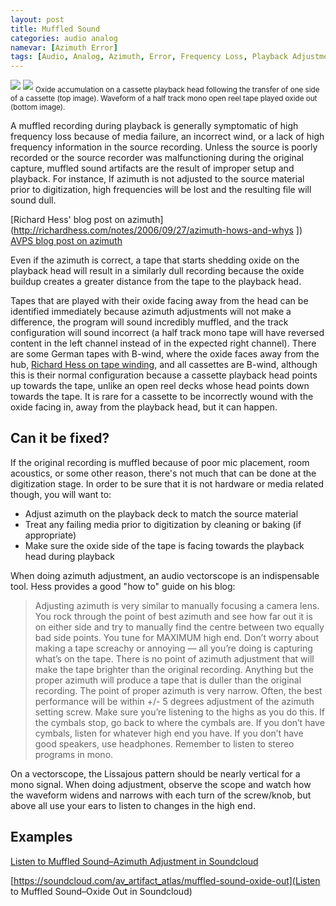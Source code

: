 ```yaml
---
layout: post
title: Muffled Sound
categories: audio analog
namevar: [Azimuth Error]
tags: [Audio, Analog, Azimuth, Error, Frequency Loss, Playback Adjustment, Media Failure, Media Damage, Oxide Out]
---
```



<img src="{{ site.baseurl }}/images/Shedding_Oxide-Cassette_Head.jpg">
<img src="{{ site.baseurl }}/images/Fc922zv0190_04_a-oxide_out-waveform.png‎">
<sub>Oxide accumulation on a cassette playback head following the transfer of one side of a cassette (top image). Waveform of a half track mono open reel tape played oxide out (bottom image).</sub>


A muffled recording during playback is generally symptomatic of high frequency loss because of media failure, an incorrect wind, or a lack of high frequency information in the source recording. Unless the source is poorly recorded or the source recorder was malfunctioning during the original capture, muffled sound artifacts are the result of improper setup and playback. For instance, If azimuth is not adjusted to the source material prior to digitization, high frequencies will be lost and the resulting file will sound dull.

[Richard Hess' blog post on azimuth](http://richardhess.com/notes/2006/09/27/azimuth-hows-and-whys ])
[AVPS blog post on azimuth](http://www.avpreserve.com/uncategorized/azimuth-adjustment-for-magnetic-audio-recordings/)


Even if the azimuth is correct, a tape that starts shedding oxide on the playback head will result in a similarly dull recording because the oxide buildup creates a greater distance from the tape to the playback head.

Tapes that are played with their oxide facing away from the head can be identified immediately because azimuth adjustments will not make a difference, the program will sound incredibly muffled, and the track configuration will sound incorrect (a half track mono tape will have reversed content in the left channel instead of in the expected right channel). There are some German tapes with B-wind, where the oxide faces away from the hub, [Richard Hess on tape winding](http://http://richardhess.com/notes/formats/magnetic-media/magnetic-tapes/analog-audio/tape-winding), and all cassettes are B-wind, although this is their normal configuration because a cassette playback head points up towards the tape, unlike an open reel decks whose head points down towards the tape. It is rare for a cassette to be incorrectly wound with the oxide facing in, away from the playback head, but it can happen.

## Can it be fixed?

If the original recording is muffled because of poor mic placement, room acoustics, or some other reason, there's not much that can be done at the digitization stage. In order to be sure that it is not hardware or media related though, you will want to:

* Adjust azimuth on the playback deck to match the source material
* Treat any failing media prior to digitization by cleaning or baking (if appropriate)
* Make sure the oxide side of the tape is facing towards the playback head during playback

When doing azimuth adjustment, an audio vectorscope is an indispensable tool. Hess provides a good "how to" guide on his blog:

<blockquote>Adjusting azimuth is very similar to manually focusing a camera lens. You rock through the point of best azimuth and see how far out it is on either side and try to manually find the centre between two equally bad side points. You tune for MAXIMUM high end. Don’t worry about making a tape screachy or annoying — all you’re doing is capturing what’s on the tape. There is no point of azimuth adjustment that will make the tape brighter than the original recording. Anything but the proper azimuth will produce a tape that is duller than the original recording. The point of proper azimuth is very narrow. Often, the best performance will be within +/- 5 degrees adjustment of the azimuth setting screw. Make sure you’re listening to the highs as you do this. If the cymbals stop, go back to where the cymbals are. If you don’t have cymbals, listen for whatever high end you have. If you don’t have good speakers, use headphones. Remember to listen to stereo programs in mono.</blockquote>

On a vectorscope, the Lissajous pattern should be nearly vertical for a mono signal. When doing adjustment, observe the scope and watch how the waveform widens and narrows with each turn of the screw/knob, but above all use your ears to listen to changes in the high end.

## Examples

[Listen to Muffled Sound–Azimuth Adjustment in Soundcloud](https://soundcloud.com/av_artifact_atlas/muffled-sound-azimuth)

[https://soundcloud.com/av_artifact_atlas/muffled-sound-oxide-out](Listen to Muffled Sound–Oxide Out  in Soundcloud)